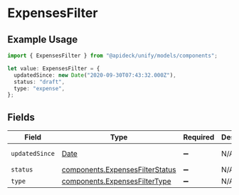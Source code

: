 # ExpensesFilter

## Example Usage

```typescript
import { ExpensesFilter } from "@apideck/unify/models/components";

let value: ExpensesFilter = {
  updatedSince: new Date("2020-09-30T07:43:32.000Z"),
  status: "draft",
  type: "expense",
};
```

## Fields

| Field                                                                                         | Type                                                                                          | Required                                                                                      | Description                                                                                   | Example                                                                                       |
| --------------------------------------------------------------------------------------------- | --------------------------------------------------------------------------------------------- | --------------------------------------------------------------------------------------------- | --------------------------------------------------------------------------------------------- | --------------------------------------------------------------------------------------------- |
| `updatedSince`                                                                                | [Date](https://developer.mozilla.org/en-US/docs/Web/JavaScript/Reference/Global_Objects/Date) | :heavy_minus_sign:                                                                            | N/A                                                                                           | 2020-09-30T07:43:32.000Z                                                                      |
| `status`                                                                                      | [components.ExpensesFilterStatus](../../models/components/expensesfilterstatus.md)            | :heavy_minus_sign:                                                                            | N/A                                                                                           |                                                                                               |
| `type`                                                                                        | [components.ExpensesFilterType](../../models/components/expensesfiltertype.md)                | :heavy_minus_sign:                                                                            | N/A                                                                                           |                                                                                               |